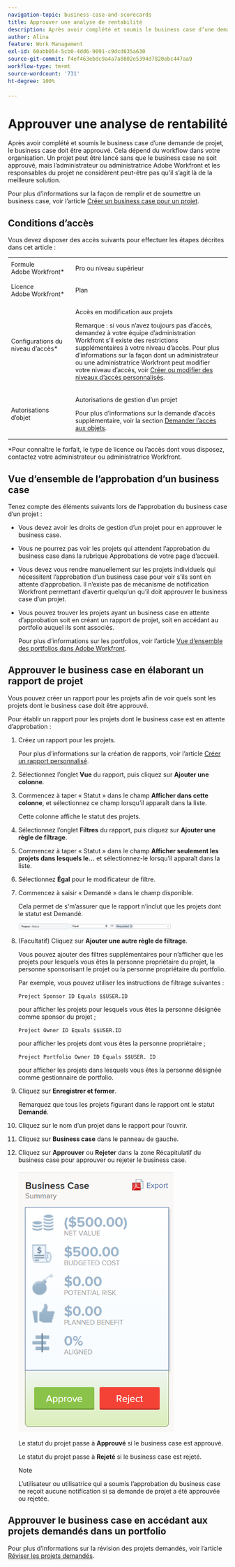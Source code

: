 ```yaml
---
navigation-topic: business-case-and-scorecards
title: Approuver une analyse de rentabilité
description: Après avoir complété et soumis le business case d’une demande de projet, le business case doit être approuvé. Cela dépend du workflow dans votre organisation. Un projet peut être lancé sans que le business case ne soit approuvé, mais l’administrateur ou administratrice Adobe Workfront et les responsables du projet ne considèrent peut-être pas qu’il s’agit là de la meilleure solution.
author: Alina
feature: Work Management
exl-id: 60abb054-5cb0-4dd6-9091-c9dcd635a630
source-git-commit: f4ef463ebdc9a4a7a0802e5394d7820ebc447aa9
workflow-type: tm+mt
source-wordcount: '731'
ht-degree: 100%

---
```


# Approuver une analyse de rentabilité

Après avoir complété et soumis le business case d’une demande de projet, le business case doit être approuvé. Cela dépend du workflow dans votre organisation. Un projet peut être lancé sans que le business case ne soit approuvé, mais l’administrateur ou administratrice Adobe Workfront et les responsables du projet ne considèrent peut-être pas qu’il s’agit là de la meilleure solution. 

Pour plus d’informations sur la façon de remplir et de soumettre un business case, voir l’article [Créer un business case pour un projet](../../../manage-work/projects/define-a-business-case/create-business-case.md).

## Conditions d’accès

Vous devez disposer des accès suivants pour effectuer les étapes décrites dans cet article :

<table style="table-layout:auto"> 
 <col> 
 <col> 
 <tbody> 
  <tr> 
   <td role="rowheader">Formule Adobe Workfront*</td> 
   <td> <p>Pro ou niveau supérieur</p> </td> 
  </tr> 
  <tr> 
   <td role="rowheader">Licence Adobe Workfront*</td> 
   <td> <p>Plan </p> </td> 
  </tr> 
  <tr> 
   <td role="rowheader">Configurations du niveau d’accès*</td> 
   <td> <p>Accès en modification aux projets</p> <p>Remarque : si vous n’avez toujours pas d’accès, demandez à votre équipe d’administration Workfront s’il existe des restrictions supplémentaires à votre niveau d’accès. Pour plus d’informations sur la façon dont un administrateur ou une administratrice Workfront peut modifier votre niveau d’accès, voir <a href="../../../administration-and-setup/add-users/configure-and-grant-access/create-modify-access-levels.md" class="MCXref xref">Créer ou modifier des niveaux d’accès personnalisés</a>.</p> </td> 
  </tr> 
  <tr> 
   <td role="rowheader">Autorisations d’objet</td> 
   <td> <p>Autorisations de gestion d’un projet</p> <p>Pour plus d’informations sur la demande d’accès supplémentaire, voir la section <a href="../../../workfront-basics/grant-and-request-access-to-objects/request-access.md" class="MCXref xref">Demander l’accès aux objets</a>.</p> </td> 
  </tr> 
 </tbody> 
</table>

&#42;Pour connaître le forfait, le type de licence ou l’accès dont vous disposez, contactez votre administrateur ou administratrice Workfront.

## Vue d’ensemble de l’approbation d’un business case

Tenez compte des éléments suivants lors de l’approbation du business case d’un projet :

* Vous devez avoir les droits de gestion d’un projet pour en approuver le business case. 
* Vous ne pourrez pas voir les projets qui attendent l’approbation du business case dans la rubrique Approbations de votre page d’accueil.
* Vous devez vous rendre manuellement sur les projets individuels qui nécessitent l’approbation d’un business case pour voir s’ils sont en attente d’approbation. Il n’existe pas de mécanisme de notification Workfront permettant d’avertir quelqu’un qu’il doit approuver le business case d’un projet.
* Vous pouvez trouver les projets ayant un business case en attente d’approbation soit en créant un rapport de projet, soit en accédant au portfolio auquel ils sont associés. 

  Pour plus d’informations sur les portfolios, voir l’article [Vue d’ensemble des portfolios dans Adobe Workfront](../../../manage-work/portfolios/portfolios-overview/portfolio-overview.md).

## Approuver le business case en élaborant un rapport de projet

Vous pouvez créer un rapport pour les projets afin de voir quels sont les projets dont le business case doit être approuvé. 

Pour établir un rapport pour les projets dont le business case est en attente d’approbation :

1. Créez un rapport pour les projets.

   Pour plus d’informations sur la création de rapports, voir l’article [Créer un rapport personnalisé](../../../reports-and-dashboards/reports/creating-and-managing-reports/create-custom-report.md).

1. Sélectionnez l’onglet **Vue** du rapport, puis cliquez sur **Ajouter une colonne**.

1. Commencez à taper « Statut » dans le champ **Afficher dans cette colonne**, et sélectionnez ce champ lorsqu’il apparaît dans la liste.

   Cette colonne affiche le statut des projets.

1. Sélectionnez l’onglet **Filtres** du rapport, puis cliquez sur **Ajouter une règle de filtrage**.

1. Commencez à taper « Statut » dans le champ **Afficher seulement les projets dans lesquels le...** et sélectionnez-le lorsqu’il apparaît dans la liste.
1. Sélectionnez **Égal** pour le modificateur de filtre.
1. Commencez à saisir « Demandé » dans le champ disponible. 

   Cela permet de s&#39;m’assurer que le rapport n’inclut que les projets dont le statut est Demandé.

   ![requested_projects_filter.png](assets/requested-projects-filter-350x14.png)

1. (Facultatif) Cliquez sur **Ajouter une autre règle de filtrage**.

   Vous pouvez ajouter des filtres supplémentaires pour n’afficher que les projets pour lesquels vous êtes la personne propriétaire du projet, la personne sponsorisant le projet ou la personne propriétaire du portfolio.

   Par exemple, vous pouvez utiliser les instructions de filtrage suivantes :

   ```
   Project Sponsor ID Equals $$USER.ID
   ```

   pour afficher les projets pour lesquels vous êtes la personne désignée comme sponsor du projet ;

   ```
   Project Owner ID Equals $$USER.ID
   ```

   pour afficher les projets dont vous êtes la personne propriétaire ;

   ```
   Project Portfolio Owner ID Equals $$USER. ID
   ```

   pour afficher les projets dans lesquels vous êtes la personne désignée comme gestionnaire de portfolio. 

1. Cliquez sur **Enregistrer et fermer**.

   Remarquez que tous les projets figurant dans le rapport ont le statut **Demandé**.

1. Cliquez sur le nom d’un projet dans le rapport pour l’ouvrir.
1. Cliquez sur **Business case** dans le panneau de gauche.
1. Cliquez sur **Approuver** ou **Rejeter** dans la zone Récapitulatif du business case pour approuver ou rejeter le business case.

   ![](assets/business-case-summary-with-rp-information--1-.png)

   Le statut du projet passe à **Approuvé** si le business case est approuvé.

   Le statut du projet passe à **Rejeté** si le business case est rejeté.

   >[!NOTE]
   >
   >L’utilisateur ou utilisatrice qui a soumis l’approbation du business case ne reçoit aucune notification si sa demande de projet a été approuvée ou rejetée.

## Approuver le business case en accédant aux projets demandés dans un portfolio

Pour plus d’informations sur la révision des projets demandés, voir l’article [Réviser les projets demandés](../../../manage-work/portfolios/create-and-manage-portfolios/review-requested-projects.md).
